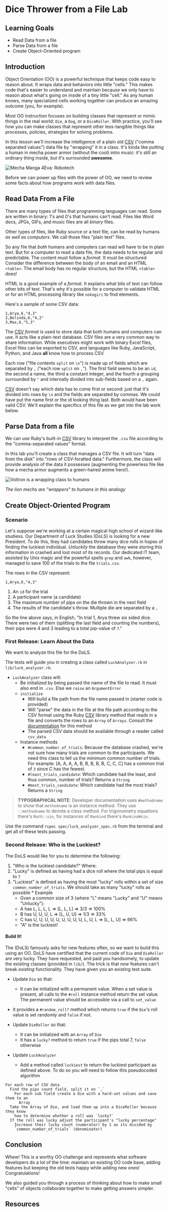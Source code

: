 # Dice Thrower from a File Lab

## Learning Goals

- Read Data from a file
- Parse Data from a file
- Create Object-Oriented program

## Introduction

Object Orientation (OO) is a powerful technique that keeps code easy to reason
about. It wraps data and behaviors into little "cells." This makes code that's
easier to understand and maintain because we only have to reason about what's
going on inside of a tiny little "cell." As any human knows, many specialized
cells working together can produce an amazing outcome (you, for example).

Most OO instruction focuses on building classes that represent or mimic things
in the real world: `Die`, a `Dog`, or a `DiceRoller`. With practice, you'll see
how you can make classes that represent other less-tangible things like
processes, policies, strategies for solving problems.

In this lesson we'll increase the intelligence of a plain old [CSV] ("comma
separated values") data file by "wrapping" it in a class.  It's kinda like
putting a human in mecha power armor (without the cool) intro music: it's still
an ordinary thing inside, but it's surrounded **awesome**.

![Mecha Manga 4Eva: Robotech](https://media.giphy.com/media/r1UKKfxA5riJq/giphy.gif)

Before we can power up files with the power of OO, we need to review some facts
about how programs work with data files.

## Read Data From a File

There are many types of files that programming languages can read. Some are
written in binary: 1's and 0's that humans can't read. Files like Word docs,
JPGs, GIFs, and music files are all _binary_ files.

Other types of files, like Ruby source or a text file, can be read by humans
_as well as computers_. We call those files "plain text" files.

So any file that _both_ humans and computers can read will have to be in plain
text. But for a computer to read a data file, the data needs to be regular and
predictable. The content must follow a _format_. It must be _structured_.
Consider the difference between the body of an email and an HTML `<table>`. The
email body has no regular structure, but the HTML `<table>` does!

HTML is a good example of a _format_. It explains what bits of text can follow
other bits of text. That's why it's possible for a computer to validate HTML or
for an HTML processing library like `nokogiri` to find elements.

Here's a sample of some CSV data:

```csv
1,Arya,6,"4,3"
2,Belinda,6,"4,2"
3,Max,6,"5,3"
```

The [CSV] _format_ is used to store data that both humans and computers can
use.  It acts like a plain-text database. CSV files are a very common way to
share information. While executives might work with binary Excel files, Excel
files can be exported to CSV, and languages like Ruby, JavaScript, Python, and
Java **all**  know how to process CSV.

Each row ("file contents `split` on `\n`") is made up of fields which are
separated by `,` ("each row `split` on `,`"). The first field seems to be an
`id`, the second a name, the third a constant integer, and the fourth a
grouping surrounded by `"` and internally divided into sub-fields based on a
`,` again.

[CSV] doesn't say which data has to come first or second: just that it's
divided into rows by `\n` and the fields are separated by commas. We could have
put the name first or the id looking thing last. Both would have been valid
CSV. We'll explain the specifics of this file as we get into the lab work
below.

## Parse Data from a file

We can use Ruby's built-in [CSV] library to interpret the `.csv` file according
to the "comma-separated values" format.

In this lab you'll create a class that manages a CSV file. It will turn "data
from the disk" into "rows of CSV-foratted data." Furthermore, the class will
provide analysis of the data it possesses (augmenting the powerless file like
how a mecha armor augments a green-haired anime hero!).

![Voltron is a wrapping class to humans](https://media.giphy.com/media/niNOWsn2lTxXq/giphy.gif)

_The lion mechs are "wrappers" to humans in this analogy_

## Create Object-Oriented Program

### Scenario

Let's suppose we're working at a certain magical high school of wizard-like
studiess.  Our Department of Luck Studies (DoLS) is looking for a new
President. To do this, they had candidates throw many dice rolls in hopes of
finding the luckiest individual. _Unluckily_ the database they were storing
this information in crashed and lost most of its records.  Our dedicated IT
team, assisted by Unix magic and the powerful spells `grep` and `awk`, however,
managed to save 100 of the trials to the file `trials.csv`.

The rows in the CSV represent:

```csv
1,Arya,6,"4,3"
```

1. An `id` for the trial
2. A participant name (a candidate)
3. The maximum number of pips on the die thrown in the next field
4. The results of the candidate's throw. Multiple die are separated by a `,`

So the line above says, in English, "In trial 1, Arya threw six sided dice.
There were two of them (splitting the last field and counting the numbers),
their pips were 4 and 3 leading to a total pip-value of `7`."

### First Release: Learn About the Data

We want to analyze this file for the DoLS.

The tests will guide you in creating a class called `LuckAnalyzer.rb` in
`lib/luck_analyzer.rb`.

* `LuckAnalyzer` class will:
  * Be initialized by being passed the name of the file to read. It must also
    end in `.csv`. Else we `raise` an `ArgumentError`
  * `initialize`
    * Will build a file path from the file name passed in (starter code is
      provided)
    * Will "parse" the data in the file at the file path according to the CSV
      format using the Ruby [CSV] library method that reads in a file and
      converts the rows to an `Array` of `Arrays`. Consult the
      [documentation][CSV] for this method
    * The parsed CSV data should be available through a reader called
      `csv_data`
  * Instance methods
    * `#common_number_of_trials`: Because the database crashed, we're not sure
      how many trials are common to the participants. We need this class to
      tell us the minimum common number of trials. For example: [A, A, A, A, B,
      B, B, B, B, C, C, C] has a common trial of `3` since C has the fewest.
    * `#least_trials_candidate`: Which candidate had the least, and thus
      common, number of trials? Returns a `String`
    * `#most_trials_candidate`: Which candidate had the most trials? Returns a
      `String`

> **TYPOGRAPHICAL NOTE**: Developer documentation uses `#methodname` to show that
> `methodname` is an instance method. They use `::methodname` to denote a class
> method. For trigonometry equations there's `Math::sin`, for instances of
> `Mankind` there's `Mankind#sin`.

Use the command `rspec spec/luck_analyzer_spec.rb` from the terminal and get
all of these tests passing.

### Second Release: Who is the Luckiest?

The DoLS would like for you to determine the following:

1. "Who is the luckiest candidate?" Where:
  1. "Lucky" is defined as having had a dice roll where the total pips is equal
     to `7`
  2. "Luckiest" is defined as having the most "lucky" rolls within a set of
     size `common_number_of_trials`. We should take as many "lucky" rolls as
     possible
    * Example
     * Gven a common size of 3 (where "L" means "Lucky" and "U" means "Unlucky"):
      * A has L, L, L, L => [L, L, L] => 3/3 => 100%
      * B has U, U, U, L => [L, U, U] => 1/3 => 33%
      * C has U, U, U, U, U, U, U, U, U, L, U, L => [L, L, U] => 66%
      * "A" is the luckiest!

#### Build It!

The (DoLS) famously asks for new features often, so we want to build this using
an OO. DoLS have certified that the current code of `Die` and `DieRoller` are
very lucky. They have requested, and paid you handsomely, to update the
existing classes (provided in `lib/`). The trick is that _new_ features can't
break _existing_ functionality. They have given you an existing test suite.

* Update `Die` so that:
  * It can be initialized with a permanent value. When a set value is present, all
    calls to the `#roll` instance method return the set value. The permanent
    value should be accessible via a call to `set_value`
 * It provides a `#random_roll?` method which returns `true` if the `Die`'s
   roll value is set randomly and `false` if not.

* Update `DieRoller` so that:
  * It can be initialized with an `Array` of `Die`
  * It has a `lucky?` method to return `true` if the pips total 7, `false`
    otherwise

* Update `LuckAnalyzer`
  * Add a method called `luckiest` to return the luckiest participant as
    defined above. To do so you will need to follow this pseudocoded algorithm

```text
For each row of CSV data
  Find the pips count field, split it on `,`
    For each sub field create a Die with a hard-set values and save them to an
      Array
  Take the Array of Die, and load them up into a DiceRoller because they know
    how to determine whether a roll was `lucky?`
  If the roll was lucky adjust the participant's "lucky percentage"
    Increase their lucky count (numerator) by 1 as its divided by
    `common_number_of_trials` (denominator)
```

## Conclusion

Whew! This is a worthy OO challenge and represents what software developers do
a lot of the time: maintain an existing OO code base, adding features but
keeping the old tests happy while adding new ones! Congratulations!

We also guided you through a process of thinking about how to make small
"cells" of objects collaborate together to make getting answers simpler.

## Resources

[CSV]: https://ruby-doc.org/stdlib-2.0.0/libdoc/csv/rdoc/CSV.html
